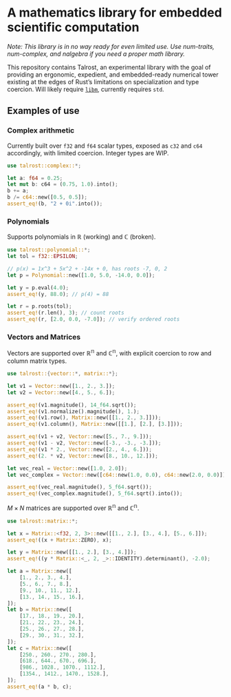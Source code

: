 # A mathematics library for embedded scientific computation

_Note: This library is in no way ready for even limited use. Use num-traits, num-complex, and nalgebra if you need a proper math library._

This repository contains Talrost, an experimental library with the goal of providing an ergonomic, expedient, and embedded-ready numerical tower existing at the edges of Rust’s limitations on specialization and type coercion. Will likely require [`libm`](https://crates.io/crates/libm), currently requires `std`.

## Examples of use

### Complex arithmetic
Currently built over `f32` and `f64` scalar types, exposed as `c32` and `c64` accordingly, with limited coercion. Integer types are WIP.
```rust
use talrost::complex::*;

let a: f64 = 0.25;
let mut b: c64 = (0.75, 1.0).into();
b += a;
b /= c64::new([0.5, 0.5]);
assert_eq!(b, "2 + 0i".into());
```

### Polynomials
Supports polynomials in $\mathbb{R}$ (working) and $\mathbb{C}$ (broken).
```rust
use talrost::polynomial::*;
let tol = f32::EPSILON;

// p(x) = 1x^3 + 5x^2 + -14x + 0, has roots -7, 0, 2
let p = Polynomial::new([1.0, 5.0, -14.0, 0.0]);

let y = p.eval(4.0);
assert_eq!(y, 88.0); // p(4) = 88

let r = p.roots(tol);
assert_eq!(r.len(), 3); // count roots
assert_eq!(r, [2.0, 0.0, -7.0]); // verify ordered roots
```

### Vectors and Matrices
Vectors are supported over $\mathbb{R^n}$ and $\mathbb{C^n}$, with explicit coercion to row and column matrix types.
```rust
use talrost::{vector::*, matrix::*};

let v1 = Vector::new([1., 2., 3.]);
let v2 = Vector::new([4., 5., 6.]);

assert_eq!(v1.magnitude(), 14_f64.sqrt());
assert_eq!(v1.normalize().magnitude(), 1.);
assert_eq!(v1.row(), Matrix::new([[1., 2., 3.]]));
assert_eq!(v1.column(), Matrix::new([[1.], [2.], [3.]]));

assert_eq!(v1 + v2, Vector::new([5., 7., 9.]));
assert_eq!(v1 - v2, Vector::new([-3., -3., -3.]));
assert_eq!(v1 * 2., Vector::new([2., 4., 6.]));
assert_eq!(2. * v2, Vector::new([8., 10., 12.]));

let vec_real = Vector::new([1.0, 2.0]);
let vec_complex = Vector::new([c64::new(1.0, 0.0), c64::new(2.0, 0.0)]);

assert_eq!(vec_real.magnitude(), 5_f64.sqrt());
assert_eq!(vec_complex.magnitude(), 5_f64.sqrt().into());
```

$M \times N$ matrices are supported over $\mathbb{R^n}$ and $\mathbb{C^n}$.
```rust
use talrost::matrix::*;

let x = Matrix::<f32, 2, 3>::new([[1., 2.], [3., 4.], [5., 6.]]);
assert_eq!((x + Matrix::ZERO), x);

let y = Matrix::new([[1., 2.], [3., 4.]]);
assert_eq!((y * Matrix::<_, 2, _>::IDENTITY).determinant(), -2.0);

let a = Matrix::new([
    [1., 2., 3., 4.],
    [5., 6., 7., 8.],
    [9., 10., 11., 12.],
    [13., 14., 15., 16.],
]);
let b = Matrix::new([
    [17., 18., 19., 20.],
    [21., 22., 23., 24.],
    [25., 26., 27., 28.],
    [29., 30., 31., 32.],
]);
let c = Matrix::new([
    [250., 260., 270., 280.],
    [618., 644., 670., 696.],
    [986., 1028., 1070., 1112.],
    [1354., 1412., 1470., 1528.],
]);
assert_eq!(a * b, c);

```
